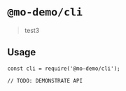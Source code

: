 # `@mo-demo/cli`

> test3

## Usage

```
const cli = require('@mo-demo/cli');

// TODO: DEMONSTRATE API
```
